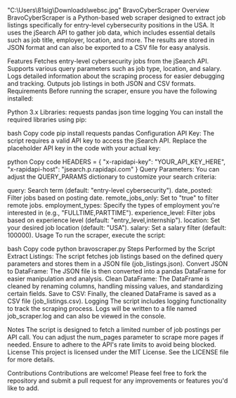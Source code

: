 "C:\Users\81sig\Downloads\websc.jpg"
BravoCyberScraper
Overview
BravoCyberScraper is a Python-based web scraper designed to extract job listings specifically for entry-level cybersecurity positions in the USA. It uses the jSearch API to gather job data, which includes essential details such as job title, employer, location, and more. The results are stored in JSON format and can also be exported to a CSV file for easy analysis.

Features
Fetches entry-level cybersecurity jobs from the jSearch API.
Supports various query parameters such as job type, location, and salary.
Logs detailed information about the scraping process for easier debugging and tracking.
Outputs job listings in both JSON and CSV formats.
Requirements
Before running the scraper, ensure you have the following installed:

Python 3.x
Libraries:
requests
pandas
json
time
logging
You can install the required libraries using pip:

bash
Copy code
pip install requests pandas
Configuration
API Key: The script requires a valid API key to access the jSearch API. Replace the placeholder API key in the code with your actual key:

python
Copy code
HEADERS = {
    "x-rapidapi-key": "YOUR_API_KEY_HERE",
    "x-rapidapi-host": "jsearch.p.rapidapi.com"
}
Query Parameters: You can adjust the QUERY_PARAMS dictionary to customize your search criteria:

query: Search term (default: "entry-level cybersecurity").
date_posted: Filter jobs based on posting date.
remote_jobs_only: Set to "true" to filter remote jobs.
employment_types: Specify the types of employment you're interested in (e.g., "FULLTIME,PARTTIME").
experience_level: Filter jobs based on experience level (default: "entry_level,internship").
location: Set your desired job location (default: "USA").
salary: Set a salary filter (default: 100000).
Usage
To run the scraper, execute the script:

bash
Copy code
python bravoscraper.py
Steps Performed by the Script
Extract Listings: The script fetches job listings based on the defined query parameters and stores them in a JSON file (job_listings.json).
Convert JSON to DataFrame: The JSON file is then converted into a pandas DataFrame for easier manipulation and analysis.
Clean DataFrame: The DataFrame is cleaned by renaming columns, handling missing values, and standardizing certain fields.
Save to CSV: Finally, the cleaned DataFrame is saved as a CSV file (job_listings.csv).
Logging
The script includes logging functionality to track the scraping process. Logs will be written to a file named job_scraper.log and can also be viewed in the console.

Notes
The script is designed to fetch a limited number of job postings per API call. You can adjust the num_pages parameter to scrape more pages if needed.
Ensure to adhere to the API's rate limits to avoid being blocked.
License
This project is licensed under the MIT License. See the LICENSE file for more details.

Contributions
Contributions are welcome! Please feel free to fork the repository and submit a pull request for any improvements or features you'd like to add.

